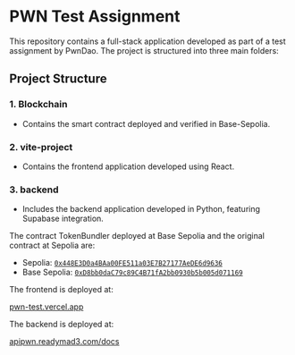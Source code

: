 # PWN Test Assignment

This repository contains a full-stack application developed as part of a test assignment by PwnDao. The project is structured into three main folders:

## Project Structure

### 1. Blockchain
- Contains the smart contract deployed and verified in Base-Sepolia.

### 2. vite-project
- Contains the frontend application developed using React.

### 3. backend
- Includes the backend application developed in Python, featuring Supabase integration.

The contract TokenBundler deployed at Base Sepolia and the original contract at Sepolia are:

- Sepolia: [`0x448E3D0a4BAa00FE511a03E7B27177AeDE6d9636`](https://sepolia.etherscan.io/address/0x448E3D0a4BAa00FE511a03E7B27177AeDE6d9636)
- Base Sepolia: [`0xD8bb0daC79c89C4B71fA2bb0930b5b005d071169`](https://sepolia.basescan.org/address/0xd8bb0dac79c89c4b71fa2bb0930b5b005d071169)

The frontend is deployed at:

[pwn-test.vercel.app](https://pwn-test.vercel.app)

The backend is deployed at:

[apipwn.readymad3.com/docs](https://apipwn.readymad3.com/docs)
